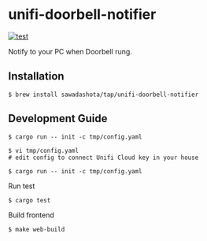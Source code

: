# unifi-doorbell-notifier

[![test](https://github.com/sawadashota/unifi-doorbell-notifier/actions/workflows/test.yml/badge.svg)](https://github.com/sawadashota/unifi-doorbell-notifier/actions/workflows/test.yml)

Notify to your PC when Doorbell rung.

## Installation

```
$ brew install sawadashota/tap/unifi-doorbell-notifier
```

## Development Guide

```
$ cargo run -- init -c tmp/config.yaml

$ vi tmp/config.yaml
# edit config to connect Unifi Cloud key in your house

$ cargo run -- init -c tmp/config.yaml
```

Run test

```
$ cargo test
```

Build frontend

```
$ make web-build
```
